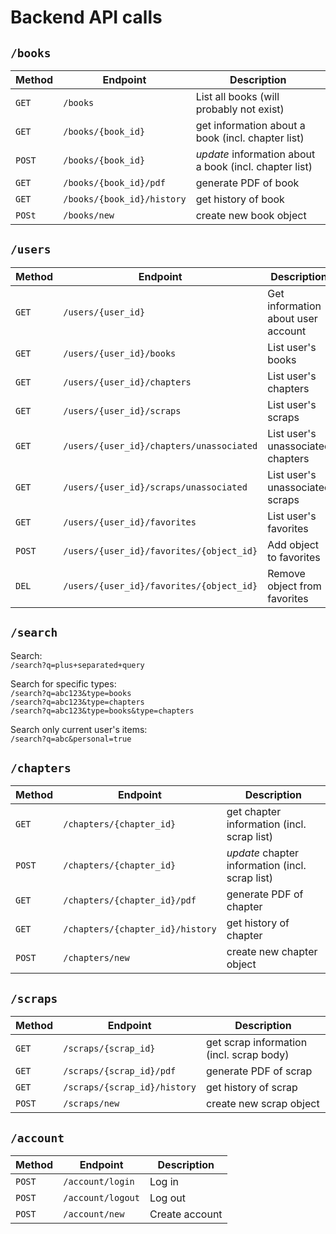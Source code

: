 # Backend API calls

## `/books`

Method | Endpoint | Description
----|---|----
`GET` | `/books` | List all books (will probably not exist)
`GET` | `/books/{book_id}` | get information about a book (incl. chapter list)
`POST` | `/books/{book_id}` | *update* information about a book (incl. chapter list)
`GET` | `/books/{book_id}/pdf`| generate PDF of book
`GET` | `/books/{book_id}/history` | get history of book
`POSt` | `/books/new` | create new book object

## `/users`

Method | Endpoint | Description
------|-----|-----
`GET` | `/users/{user_id}` | Get information about user account
`GET` | `/users/{user_id}/books` | List user's books
`GET` | `/users/{user_id}/chapters` | List user's chapters
`GET` | `/users/{user_id}/scraps` | List user's scraps
`GET` | `/users/{user_id}/chapters/unassociated` | List user's unassociated chapters
`GET` | `/users/{user_id}/scraps/unassociated` | List user's unassociated scraps
`GET` | `/users/{user_id}/favorites` | List user's favorites
`POST` | `/users/{user_id}/favorites/{object_id}` | Add object to favorites
`DEL` | `/users/{user_id}/favorites/{object_id}` | Remove object from favorites

## `/search`

Search:  
`/search?q=plus+separated+query`  

Search for specific types:  
`/search?q=abc123&type=books`  
`/search?q=abc123&type=chapters`  
`/search?q=abc123&type=books&type=chapters`  

Search only current user's items:  
`/search?q=abc&personal=true`

## `/chapters`

Method | Endpoint | Description
---|---|---
`GET` | `/chapters/{chapter_id}` | get chapter information (incl. scrap list)
`POST` | `/chapters/{chapter_id}` | *update* chapter information (incl. scrap list)
`GET` | `/chapters/{chapter_id}/pdf` | generate PDF of chapter
`GET` | `/chapters/{chapter_id}/history` | get history of chapter
`POST` | `/chapters/new` | create new chapter object

## `/scraps`

Method | Endpoint | Description
---|---|---
`GET` | `/scraps/{scrap_id}` | get scrap information (incl. scrap body)
`GET` | `/scraps/{scrap_id}/pdf` | generate PDF of scrap
`GET` | `/scraps/{scrap_id}/history` | get history of scrap
`POST` | `/scraps/new` | create new scrap object

## `/account`

Method | Endpoint | Description
---|---|---
`POST` | `/account/login` | Log in
`POST` | `/account/logout` | Log out
`POST` | `/account/new` | Create account

